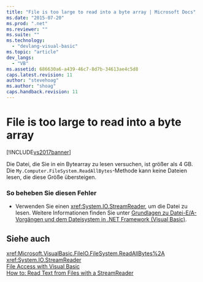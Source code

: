```yaml
---
title: "File is too large to read into a byte array | Microsoft Docs"
ms.date: "2015-07-20"
ms.prod: ".net"
ms.reviewer: ""
ms.suite: ""
ms.technology: 
  - "devlang-visual-basic"
ms.topic: "article"
dev_langs: 
  - "VB"
ms.assetid: 686630a6-a439-46c7-8d7b-34613ae4c5d8
caps.latest.revision: 11
author: "stevehoag"
ms.author: "shoag"
caps.handback.revision: 11
---
```

# File is too large to read into a byte array
[!INCLUDE[vs2017banner](../../../visual-basic/includes/vs2017banner.md)]

Die Datei, die Sie in ein Bytearray zu lesen versuchen, ist größer als 4 GB.  Die `My.Computer.FileSystem.ReadAllBytes`\-Methode kann keine Dateien lesen, die diese Größe übersteigen.  
  
### So beheben Sie diesen Fehler  
  
-   Verwenden Sie einen <xref:System.IO.StreamReader>, um die Datei zu lesen.  Weitere Informationen finden Sie unter [Grundlagen zu Datei\-E\/A\-Vorgängen und dem Dateisystem in .NET Framework \(Visual Basic\)](../../../visual-basic/developing-apps/programming/drives-directories-files/basics-of-net-framework-file-io-and-the-file-system.md).  
  
## Siehe auch  
 <xref:Microsoft.VisualBasic.FileIO.FileSystem.ReadAllBytes%2A>   
 <xref:System.IO.StreamReader>   
 [File Access with Visual Basic](../../../visual-basic/developing-apps/programming/drives-directories-files/file-access.md)   
 [How to: Read Text from Files with a StreamReader](../../../visual-basic/developing-apps/programming/drives-directories-files/how-to-read-text-from-files-with-a-streamreader.md)